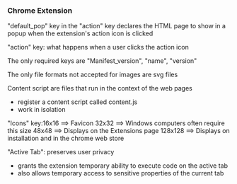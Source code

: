 

### Chrome Extension
"default_pop" key in the "action" key declares the HTML page to show in a popup when the extension's action icon is clicked

"action" key: what happens when a user clicks the action icon 

The only required keys are "Manifest_version", "name", "version"

The only file formats not accepted for images are svg files 

Content script are files that run in the context of the web pages 
- register a content script called content.js
- work in isolation

"Icons" key:16x16 ==> Favicon
            32x32 ==> Windows computers often require this size
            48x48 ==> Displays on the Extensions page
            128x128 ==> Displays on installation and in the chrome web store

"Active Tab": preserves user privacy 
- grants the extension temporary ability to execute code on the active tab
- also allows temporary access to sensitive properties of the current tab